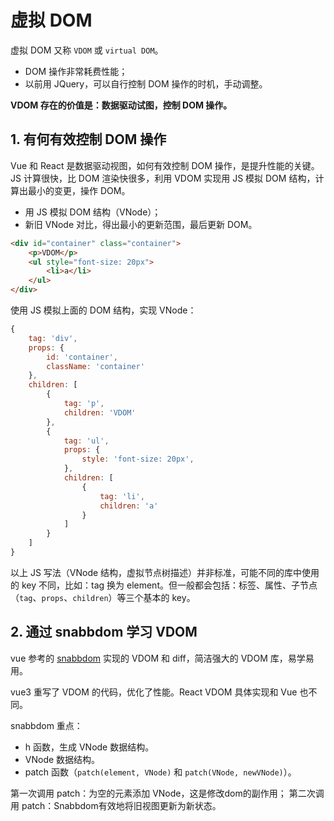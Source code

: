 # 虚拟 DOM

虚拟 DOM 又称 `VDOM` 或 `virtual DOM`。

- DOM 操作非常耗费性能；
- 以前用 JQuery，可以自行控制 DOM 操作的时机，手动调整。

**VDOM 存在的价值是：数据驱动试图，控制 DOM 操作。**

## 1. 有何有效控制 DOM 操作

Vue 和 React 是数据驱动视图，如何有效控制 DOM 操作，是提升性能的关键。JS 计算很快，比 DOM 渲染快很多，利用 VDOM 实现用 JS 模拟 DOM 结构，计算出最小的变更，操作 DOM。

- 用 JS 模拟 DOM 结构（VNode）；
- 新旧 VNode 对比，得出最小的更新范围，最后更新 DOM。

```html
<div id="container" class="container">
    <p>VDOM</p>
    <ul style="font-size: 20px">
        <li>a</li>
    </ul>
</div>
```

使用 JS 模拟上面的 DOM 结构，实现 VNode：

```javascript
{
    tag: 'div',
    props: {
        id: 'container',
        className: 'container'
    },
    children: [
        {
            tag: 'p',
            children: 'VDOM'
        },
        {
            tag: 'ul',
            props: {
                style: 'font-size: 20px',
            },
            children: [
                {
                    tag: 'li',
                    children: 'a'
                }
            ]
        }
    ]
}
```

以上 JS 写法（VNode 结构，虚拟节点树描述）并非标准，可能不同的库中使用的 key 不同，比如：tag 换为 element。但一般都会包括：标签、属性、子节点（`tag`、`props`、`children`）等三个基本的 key。 

## 2. 通过 snabbdom 学习 VDOM

vue 参考的 [snabbdom](https://www.github.com/snabbdom/snabbdom) 实现的 VDOM 和 diff，简洁强大的 VDOM 库，易学易用。

vue3 重写了 VDOM 的代码，优化了性能。React VDOM 具体实现和 Vue 也不同。

snabbdom 重点：

- h 函数，生成 VNode 数据结构。
- VNode 数据结构。
- patch 函数（`patch(element, VNode)` 和 `patch(VNode, newVNode)`）。

第一次调用 patch：为空的元素添加 VNode，这是修改dom的副作用；
第二次调用 patch：Snabbdom有效地将旧视图更新为新状态。
